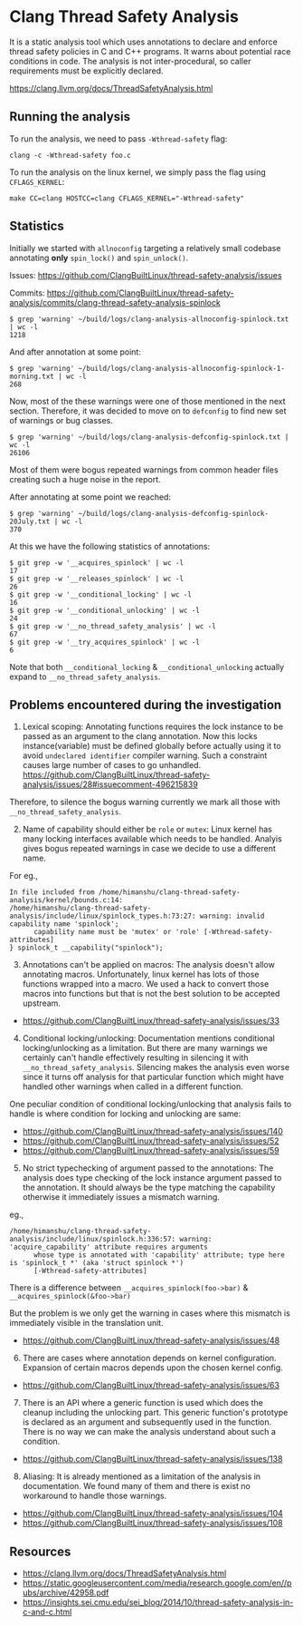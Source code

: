 # Clang Thread Safety Analysis

It is a static analysis tool which uses annotations to declare and
enforce thread safety policies in C and C++ programs. It warns about
potential race conditions in code. The analysis is not inter-procedural,
so caller requirements must be explicitly declared.

https://clang.llvm.org/docs/ThreadSafetyAnalysis.html

## Running the analysis

To run the analysis, we need to pass `-Wthread-safety` flag:

```
clang -c -Wthread-safety foo.c
```

To run the analysis on the linux kernel, we simply pass the flag
using `CFLAGS_KERNEL`:

```
make CC=clang HOSTCC=clang CFLAGS_KERNEL="-Wthread-safety"
```

## Statistics

Initially we started with `allnoconfig` targeting a relatively small
codebase annotating **only** `spin_lock()` and `spin_unlock()`.

Issues: 
https://github.com/ClangBuiltLinux/thread-safety-analysis/issues

Commits:
https://github.com/ClangBuiltLinux/thread-safety-analysis/commits/clang-thread-safety-analysis-spinlock


```
$ grep 'warning' ~/build/logs/clang-analysis-allnoconfig-spinlock.txt | wc -l
1218
```

And after annotation at some point:

```
$ grep 'warning' ~/build/logs/clang-analysis-allnoconfig-spinlock-1-morning.txt | wc -l
268
```

Now, most of the these warnings were one of those mentioned in the next section.
Therefore, it was decided to move on to `defconfig` to find new set of warnings
or bug classes.

```
$ grep 'warning' ~/build/logs/clang-analysis-defconfig-spinlock.txt | wc -l
26106
```

Most of them were bogus repeated warnings from common header files creating such a
huge noise in the report.

After annotating at some point we reached:

```
$ grep 'warning' ~/build/logs/clang-analysis-defconfig-spinlock-20July.txt | wc -l
370
```

At this we have the following statistics of annotations:

```
$ git grep -w '__acquires_spinlock' | wc -l
17
$ git grep -w '__releases_spinlock' | wc -l
26
$ git grep -w '__conditional_locking' | wc -l
16
$ git grep -w '__conditional_unlocking' | wc -l
24
$ git grep -w '__no_thread_safety_analysis' | wc -l
67
$ git grep -w '__try_acquires_spinlock' | wc -l
6
```

Note that both `__conditional_locking` & `__conditional_unlocking` actually expand
to `__no_thread_safety_analysis`.

## Problems encountered during the investigation


1. Lexical scoping: Annotating functions requires the lock instance to
be passed as an argument to the clang annotation. Now this locks instance(variable)
must be defined globally before actually using it to avoid `undeclared identifier`
compiler warning. Such a constraint causes large number of cases to go
unhandled.
https://github.com/ClangBuiltLinux/thread-safety-analysis/issues/28#issuecomment-496215839

Therefore, to silence the bogus warning currently we mark all those with
`__no_thread_safety_analysis`.

2. Name of capability should either be `role` or `mutex`: Linux kernel has many
locking interfaces available which needs to be handled. Analyis gives bogus repeated
warnings in case we decide to use a different name.

For eg.,

```
In file included from /home/himanshu/clang-thread-safety-analysis/kernel/bounds.c:14:
/home/himanshu/clang-thread-safety-analysis/include/linux/spinlock_types.h:73:27: warning: invalid capability name 'spinlock';
      capability name must be 'mutex' or 'role' [-Wthread-safety-attributes]
} spinlock_t __capability("spinlock");
```

3. Annotations can't be applied on macros: The analysis doesn't allow annotating
macros. Unfortunately, linux kernel has lots of those functions wrapped into a
macro. We used a hack to convert those macros into functions but that is not
the best solution to be accepted upstream.
* https://github.com/ClangBuiltLinux/thread-safety-analysis/issues/33

4. Conditional locking/unlocking: Documentation mentions conditional locking/unlocking
as a limitation. But there are many warnings we certainly can't handle effectively
resulting in silencing it with `__no_thread_safety_analysis`. Silencing makes the analysis
even worse since it turns off analysis for that particular function which might have
handled other warnings when called in a different function.

One peculiar condition of conditional locking/unlocking that analysis fails to
handle is where condition for locking and unlocking are same:
* https://github.com/ClangBuiltLinux/thread-safety-analysis/issues/140
* https://github.com/ClangBuiltLinux/thread-safety-analysis/issues/52
* https://github.com/ClangBuiltLinux/thread-safety-analysis/issues/59

5. No strict typechecking of argument passed to the annotations: The analysis does type
checking of the lock instance argument passed to the annotation. It should always be the
type matching the capability otherwise it immediately issues a mismatch warning.

eg.,
```
/home/himanshu/clang-thread-safety-analysis/include/linux/spinlock.h:336:57: warning: 'acquire_capability' attribute requires arguments
      whose type is annotated with 'capability' attribute; type here is 'spinlock_t *' (aka 'struct spinlock *')
      [-Wthread-safety-attributes]
```

There is a difference between `__acquires_spinlock(foo->bar)` & `__acquires_spinlock(&foo->bar)`

But the problem is we only get the warning in cases where this mismatch is immediately visible
in the translation unit.
* https://github.com/ClangBuiltLinux/thread-safety-analysis/issues/48

6. There are cases where annotation depends on kernel configuration. Expansion of certain
macros depends upon the chosen kernel config.
* https://github.com/ClangBuiltLinux/thread-safety-analysis/issues/63

7. There is an API where a generic function is used which does the cleanup including
 the unlocking part. This generic function's prototype is declared as an argument
and subsequently used in the function. There is no way we can make the analysis
understand about such a condition.
* https://github.com/ClangBuiltLinux/thread-safety-analysis/issues/138

8. Aliasing: It is already mentioned as a limitation of the analysis in documentation. We
found many of them and there is exist no workaround to handle those warnings.
* https://github.com/ClangBuiltLinux/thread-safety-analysis/issues/104
* https://github.com/ClangBuiltLinux/thread-safety-analysis/issues/108

## Resources

* https://clang.llvm.org/docs/ThreadSafetyAnalysis.html
* https://static.googleusercontent.com/media/research.google.com/en//pubs/archive/42958.pdf
* https://insights.sei.cmu.edu/sei_blog/2014/10/thread-safety-analysis-in-c-and-c.html
